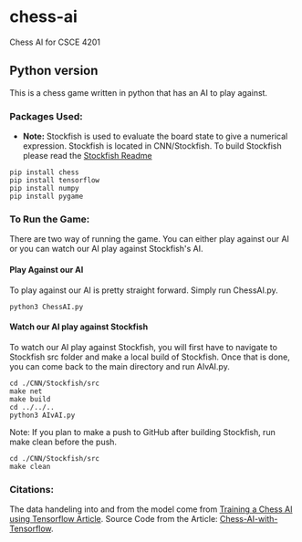 # chess-ai
Chess AI for CSCE 4201

## Python version
This is a chess game written in python that has an AI to play against. 

### Packages Used:
* __Note:__ Stockfish is used to evaluate the board state to give a numerical expression. Stockfish is located in CNN/Stockfish. To build Stockfish please read the [Stockfish Readme](https://github.com/official-stockfish/Stockfish#compiling-stockfish-yourself-from-the-sources)
```
pip install chess
pip install tensorflow
pip install numpy
pip install pygame
```

### To Run the Game: 
There are two way of running the game. You can either play against our AI or you can watch our AI play against Stockfish's AI. 

#### Play Against our AI
To play against our AI is pretty straight forward. Simply run ChessAI.py.
```
python3 ChessAI.py
```

#### Watch our AI play against Stockfish
To watch our AI play against Stockfish, you will first have to navigate to Stockfish src folder and make a local build of Stockfish. Once that is done, you can come back to the main directory and run AIvAI.py.
```
cd ./CNN/Stockfish/src
make net
make build
cd ../../..
python3 AIvAI.py
```

Note: If you plan to make a push to GitHub after building Stockfish, run make clean before the push. 
```
cd ./CNN/Stockfish/src
make clean
```


### Citations:
The data handeling into and from the model come from [Training a Chess AI using Tensorflow Article](https://medium.com/@nihalpuram/training-a-chess-ai-using-tensorflow-e795e1377af2). 
Source Code from the Article: [Chess-AI-with-Tensorflow](https://github.com/realnihal/Chess-AI-with-TensorFlow).
